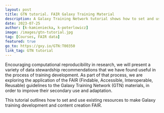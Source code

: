 ```yaml
---
layout: post
title: GTN tutorial. FAIR Galaxy Training Material
description: A Galaxy Training Network tutorial shows how to set and use existing resources to make Galaxy training development and content creation FAIR.
date: 2023-07-25
author: [k-kamieniecka, k-poterlowicz]
image: /images/gtn-tutorial.jpg
tag: [Courses, FAIR data]
featured: true
go_to: https://gxy.io/GTN:T00350
link_tag: GTN tutorial
---
```



Encouraging computational reproducibility in research, we will present a variety of data stewardship recommendations that we have found useful in the process of training development. As part of that process, we are exploring the application of the FAIR (Findable, Accessible, Interoperable, Reusable) guidelines to the Galaxy Training Network (GTN) materials, in order to improve their secondary use and adaptation.

This tutorial outlines how to set and use existing resources to make Galaxy training development and content creation FAIR.